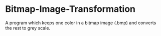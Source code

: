 # Bitmap-Image-Transformation
A program which keeps one color in a bitmap image (.bmp) and converts the rest to grey scale.
